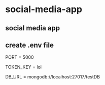 # social-media-app
social media app
--
## create .env file

PORT = 5000

TOKEN_KEY = lol

DB_URL = mongodb://localhost:27017/testDB
